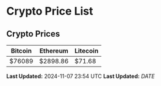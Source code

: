 # Crypto Price List

## Crypto Prices
| Bitcoin | Ethereum | Litecoin |
| ------- | -------- | -------- |
| $76089 | $2898.86 | $71.68 |
**Last Updated:** 2024-11-07 23:54 UTC
**Last Updated:** $DATE$
